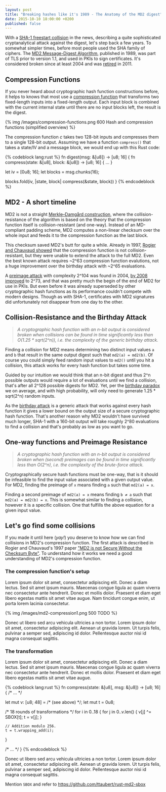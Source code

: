 ```yaml
---
layout: post
title: "Breaking hashes like it's 1989 - The Anatomy of the MD2 digest"
date: 2015-10-10 18:00:00 +0200
published: false
---
```


With a [SHA-1 freestart collision](https://sites.google.com/site/itstheshappening/)
in the news, describing a quite sophisticated cryptanalytical attack against
the digest, let's step back a few years. To somewhat simpler times, before
most people used the SHA family of ciphers. The
[MD2 Message-Digest Algorithm](https://en.wikipedia.org/wiki/MD2_%28cryptography%29),
published in 1989, was part of TLS prior to version 1.1, and used in PKIs to
sign certificates. It's considered broken since at least 2004 and was
[retired](http://tools.ietf.org/html/rfc6149) in 2011.

## Compression Functions

If you never heard about cryptographic hash function constructions before, it
helps to knows that most use a
[compression function](https://en.wikipedia.org/wiki/One-way_compression_function)
that transforms two fixed-length inputs into a fixed-length output. Each input
block is combined with the current internal state until there are no input
blocks left, the result is the digest.

{% img /images/compression-functions.png 600 Hash and compression functions (simplified overview) %}

The compression function *c* takes two 128-bit inputs and compresses them to
a single 128-bit output. Assuming we have a function `compress()` that
takes a state/IV and a message block, we would end up with this Rust code:

{% codeblock lang:rust %}
fn digest(msg: &[u8]) -> [u8; 16] {
  fn compress(state: &[u8], block: &[u8]) -> [u8; 16] { ... }

  let iv = [0u8; 16];
  let blocks = msg.chunks(16);

  blocks.fold(iv, |state, block| compress(&state, block))
}
{% endcodeblock %}

## MD2 - A short timeline

MD2 is not a straight
[Merkle–Damgård construction](https://en.wikipedia.org/wiki/Merkle-Damgard),
where the collision-resistance of the algorithm is based on the theory that the
compression function itself is collision-resistant (and one-way). Instead of an
MD-compliant padding scheme, MD2 computes a non-linear checksum over the whole
input and feeds it to the compression function as the last block.

This checksum saved MD2's butt for quite a while. Already in 1997,
[Rogier and Chauvaud showed](http://dl.acm.org/citation.cfm?id=263096) that the
compression function is not collision-resistant, but they were unable to extend
the attack to the full MD2. Even the best known attack requires ~2^63
compression function evalutions, not a huge improvement over the
birthday attack with ~2^65 evaluations.

A [preimage attack](http://www.ssi.gouv.fr/archive/fr/sciences/fichiers/lcr/mu04c.pdf)
with complexity 2^104 was found in 2004,
[by 2008 improved](http://eprint.iacr.org/2008/089.pdf) to 2^73, and that was
pretty much the begin of the end of MD2 for use in PKIs. But even before it was
already superseded by other cryptographic hash functions as its performance
couldn't compete with modern designs. Though as with SHA-1, certificates with
MD2 signatures did unfortunately not disappear from one day to the other.

## Collision-Resistance and the Birthday Attack

> *A cryptographic hash function with an n-bit output is considered broken when
> collisions can be found in time significantly less than O(1.25 * sqrt(2^n)),
> i.e. the complexity of the generic birthday attack.*

Finding a collision for MD2 means determining two distinct input values `a`
and `b` that result in the same output digest such that `md2(a) = md2(b)`.
Of course you could simply feed random input values to `md2()` until you hit
a collision, this attack works for every hash function but takes some time.

Guided by our intuition we would think that an n-bit digest and thus 2^n
possible outputs would require a lot of evaluations until we find a collision,
that's after all 2^128 possible digests for MD2. Yet, per the
[birthday paradox](https://en.wikipedia.org/wiki/Birthday_problem) we on
average, and with high probability, will only need to generate 1.25 * sqrt(2^n)
random inputs.

As the [birthday attack](https://en.wikipedia.org/wiki/Birthday_attack) is a
generic attack that works against every hash function it gives a lower bound
on the output size of a secure cryptographic hash function. That's another
reason why MD2 wouldn't have survived much longer, SHA-1 with a 160-bit
output will take roughly 2^80 evaluations to find a collision and that's
probably as low as you want to go.

## One-way functions and Preimage Resistance

> *A cryptographic hash function with an n-bit output is considered broken when
> (second) preimages can be found in time significantly less than O(2^n), i.e.
> the complexity of the brute-force attack.*

Cryptographically secure hash functions must be one-way, that is it should be
infeasible to find the input value associated with a given output value. For
MD2, finding the preimage of `x` means finding `a` such that `md2(a) = x`.

Finding a second preimage of `md2(a) = x` means finding `b ≠ a` such that
`md2(a) = md2(b) = x`. This is somewhat similar to finding a collision,
however it is a specific collision. One that fulfills the above equation
for a given input value.

## Let's go find some collisions

If you made it until here (*yay!*) you deserve to know how we can find
collisions in MD2's compression function. The first attack is described in
Rogier and Chauvaud's 1997 paper ["MD2 is not Secure Without the Checksum Byte"](http://dl.acm.org/citation.cfm?id=263096).
To understand how it works we need a good understanding of MD2's compression
function.

### The compression function's setup

Lorem ipsum dolor sit amet, consectetur adipiscing elit. Donec a diam lectus. Sed sit amet ipsum mauris. Maecenas congue ligula ac quam viverra nec consectetur ante hendrerit. Donec et mollis dolor. Praesent et diam eget libero egestas mattis sit amet vitae augue. Nam tincidunt congue enim, ut porta lorem lacinia consectetur.

{% img /images/md2-compression1.png 500 TODO %}

Donec ut libero sed arcu vehicula ultricies a non tortor. Lorem ipsum dolor sit amet, consectetur adipiscing elit. Aenean ut gravida lorem. Ut turpis felis, pulvinar a semper sed, adipiscing id dolor. Pellentesque auctor nisi id magna consequat sagittis.

### The transformation

Lorem ipsum dolor sit amet, consectetur adipiscing elit. Donec a diam lectus. Sed sit amet ipsum mauris. Maecenas congue ligula ac quam viverra nec consectetur ante hendrerit. Donec et mollis dolor. Praesent et diam eget libero egestas mattis sit amet vitae augue.

{% codeblock lang:rust %}
fn compress(state: &[u8], msg: &[u8]) -> [u8; 16] {
  /* ... */

  let mut v: [u8; 48] = /* (see above) */;
  let mut t = 0u8;

  /* 18 rounds of transformations */
  for i in 0..18 {
    for j in 0..v.len() {
      v[j] ^= SBOX[t];
      t = v[j];
    }

    // Addition modulo 256.
    t = t.wrapping_add(i);
  }

  /* ... */
}
{% endcodeblock %}

Donec ut libero sed arcu vehicula ultricies a non tortor. Lorem ipsum dolor sit amet, consectetur adipiscing elit. Aenean ut gravida lorem. Ut turpis felis, pulvinar a semper sed, adipiscing id dolor. Pellentesque auctor nisi id magna consequat sagittis.

Mention `SBOX` and refer to https://github.com/ttaubert/rust-md2-sbox

